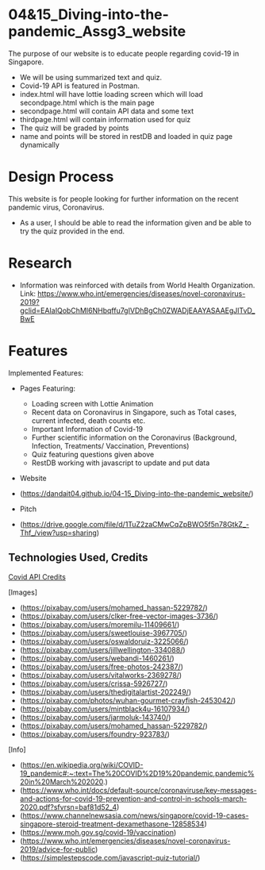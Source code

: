 # 04&15_Diving-into-the-pandemic_Assg3_website
The purpose of our website is to educate people regarding covid-19 in Singapore.
- We will be using summarized text and quiz.
- Covid-19 API is featured in Postman.
- index.html will have lottie loading screen which will load secondpage.html which is the main page
- secondpage.html will contain API data and some text
- thirdpage.html will contain information used for quiz
- The quiz will be graded by points
- name and points will be stored in restDB and loaded in quiz page dynamically

# Design Process
This website is for people looking for further information on the recent pandemic virus, Coronavirus.

- As a user, I should be able to read the information given and be able to try the quiz provided in the end.

# Research
- Information was reinforced with details from World Health Organization.
Link: https://www.who.int/emergencies/diseases/novel-coronavirus-2019?gclid=EAIaIQobChMI6NHbqffu7gIVDhBgCh0ZWADjEAAYASAAEgJlTvD_BwE

# Features
Implemented Features:
- Pages Featuring:
  - Loading screen with Lottie Animation
  - Recent data on Coronavirus in Singapore, such as Total cases, current infected, death counts etc.
  - Important Information of Covid-19
  - Further scientific information on the Coronavirus (Background, Infection, Treatments/ Vaccination, Preventions)
  - Quiz featuring questions given above
  - RestDB working with javascript to update and put data 

- Website
- (https://dandait04.github.io/04-15_Diving-into-the-pandemic_website/)
- Pitch
- (https://drive.google.com/file/d/1TuZ2zaCMwCqZpBWO5f5n78GtkZ_-Thf_/view?usp=sharing)

## Technologies Used, Credits
[Covid API Credits](https://disease.sh)

[Images]
- (https://pixabay.com/users/mohamed_hassan-5229782/)
- (https://pixabay.com/users/clker-free-vector-images-3736/)
- (https://pixabay.com/users/moremilu-11409661/)
- (https://pixabay.com/users/sweetlouise-3967705/)
- (https://pixabay.com/users/oswaldoruiz-3225066/)
- (https://pixabay.com/users/jillwellington-334088/)
- (https://pixabay.com/users/webandi-1460261/)
- (https://pixabay.com/users/free-photos-242387/)
- (https://pixabay.com/users/vitalworks-2369278/)
- (https://pixabay.com/users/crissa-5926727/)
- (https://pixabay.com/users/thedigitalartist-202249/)
- (https://pixabay.com/photos/wuhan-gourmet-crayfish-2453042/)
- (https://pixabay.com/users/mintblack4u-16107934/)
- (https://pixabay.com/users/jarmoluk-143740/)
- (https://pixabay.com/users/mohamed_hassan-5229782/)
- (https://pixabay.com/users/foundry-923783/)

[Info]
- (https://en.wikipedia.org/wiki/COVID-19_pandemic#:~:text=The%20COVID%2D19%20pandemic,pandemic%20in%20March%202020.)
- (https://www.who.int/docs/default-source/coronaviruse/key-messages-and-actions-for-covid-19-prevention-and-control-in-schools-march-2020.pdf?sfvrsn=baf81d52_4)
- (https://www.channelnewsasia.com/news/singapore/covid-19-cases-singapore-steroid-treatment-dexamethasone-12858534)
- (https://www.moh.gov.sg/covid-19/vaccination)
- (https://www.who.int/emergencies/diseases/novel-coronavirus-2019/advice-for-public)
- (https://simplestepscode.com/javascript-quiz-tutorial/)